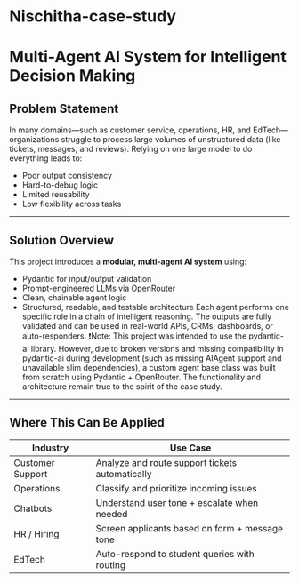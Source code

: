 # Nischitha-case-study
# Multi-Agent AI System for Intelligent Decision Making
## Problem Statement
In many domains—such as customer service, operations, HR, and EdTech—organizations struggle to process large volumes of unstructured data (like tickets, messages, and reviews). Relying on one large model to do everything leads to:
- Poor output consistency
- Hard-to-debug logic
- Limited reusability
- Low flexibility across tasks

---
## Solution Overview
This project introduces a **modular, multi-agent AI system** using:
- Pydantic for input/output validation
- Prompt-engineered LLMs via OpenRouter
- Clean, chainable agent logic
- Structured, readable, and testable architecture
Each agent performs one specific role in a chain of intelligent reasoning. The outputs are fully validated and can be used in real-world APIs, CRMs, dashboards, or auto-responders.
❗Note: This project was intended to use the pydantic-ai library. However, due to broken versions and missing compatibility in pydantic-ai during development (such as missing AIAgent support and unavailable slim dependencies), a custom agent base class was built from scratch using Pydantic + OpenRouter. The functionality and architecture remain true to the spirit of the case study.
---

## Where This Can Be Applied

| Industry        | Use Case                                          |
|-----------------|---------------------------------------------------|
| Customer Support | Analyze and route support tickets automatically |
| Operations        | Classify and prioritize incoming issues        |
|  Chatbots          | Understand user tone + escalate when needed   |
| HR / Hiring       | Screen applicants based on form + message tone |
| EdTech            | Auto-respond to student queries with routing   |



